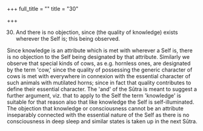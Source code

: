 +++
full_title = ""
title = "30"

+++


30. And there is no objection, since (the quality of knowledge) exists wherever the Self is; this being observed.

Since knowledge is an attribute which is met with wherever a Self is, there is no objection to the Self being designated by that attribute. Similarly we observe that special kinds of cows, as e.g. hornless ones, are designated by the term 'cow,' since the quality of possessing the generic character of cows is met with everywhere in connexion with the essential character of such animals with mutilated horns; since in fact that quality contributes to define their essential character. The 'and' of the Sūtra is meant to suggest a further argument, viz. that to apply to the Self the term 'knowledge' is suitable for that reason also that like knowledge the Self is self-illuminated. The objection that knowledge or consciousness cannot be an attribute inseparably connected with the essential nature of the Self as there is no consciousness in deep sleep and similar states is taken up in the next Sūtra.

